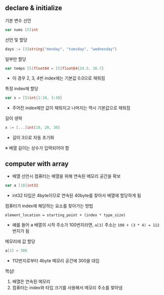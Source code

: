 ## declare & initialize

기본 변수 선언

```go
var nums [5]int
```

선언 및 할당

```go
days := [3]string{"monday", "tuesday", "wednesday"}
```

일부만 할당

```go
var temps [5]float64 = [5]float64{24.3, 26.7}
```

- 이 경우 2, 3, 4번 index에는 기본값 0.0으로 채워짐

특정 index에 할당

```go
var s = [5]int{1:10, 3:30}
```

- 주어진 index에만 값이 채워지고 나머지는 역시 기본값으로 채워짐

길이 생략

```go
x := [...]int{10, 20, 30}
```

- 길이 3으로 자동 초기화

※ 배열 길이는 상수가 입력되어야 함

## computer with array

- 배열 선언시 컴퓨터는 배열을 위해 연속된 메모리 공간을 확보

```go
var a [10]int32
```

- int32 타입은 4byte이므로 연속된 40byte를 찾아서 배열에 할당하게 됨

컴퓨터가 index에 해당하는 요소를 찾아가는 방법

```
element_location = starting_point + (index * type_size)
```

- 예를 들어 a 배열의 시작 주소가 100번지라면, `a[3]` 주소는 `100 + (3 * 4) = 112`번지가 됨

메모리에 값 할당

```go
a[3] = 300
```

- 112번지로부터 4byte 메모리 공간에 300을 대입

핵심!

1. 배열은 연속된 메모리
2. 컴퓨터는 index와 타입 크기를 사용해서 메모리 주소를 찾아냄
